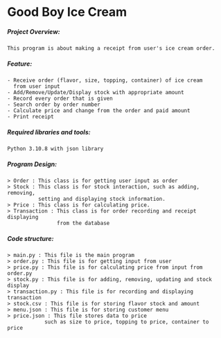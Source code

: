 # Good Boy Ice Cream

##### Project Overview:
    This program is about making a receipt from user's ice cream order.

##### Feature:
    - Receive order (flavor, size, topping, container) of ice cream
      from user input
    - Add/Remove/Update/Display stock with appropriate amount
    - Record every order that is given
    - Search order by order number
    - Calculate price and change from the order and paid amount
    - Print receipt

##### Required libraries and tools:
    Python 3.10.8 with json library

##### Program Design:
    > Order : This class is for getting user input as order
    > Stock : This class is for stock interaction, such as adding, removing,
              setting and displaying stock information.
    > Price : This class is for calculating price.
    > Transaction : This class is for order recording and receipt displaying
                    from the database

##### Code structure:
    > main.py : This file is the main program
    > order.py : This file is for getting input from user
    > price.py : This file is for calculating price from input from order.py
    > stock.py : This file is for adding, removing, updating and stock display
    > transaction.py : This file is for recording and displaying transaction
    > stock.csv : This file is for storing flavor stock and amount
    > menu.json : This file is for storing customer menu
    > price.json : This file stores data to price
                such as size to price, topping to price, container to price
